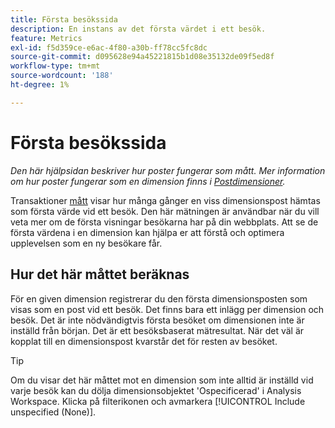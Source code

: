 ```yaml
---
title: Första besökssida
description: En instans av det första värdet i ett besök.
feature: Metrics
exl-id: f5d359ce-e6ac-4f80-a30b-ff78cc5fc8dc
source-git-commit: d095628e94a45221815b1d08e35132de09f5ed8f
workflow-type: tm+mt
source-wordcount: '188'
ht-degree: 1%

---
```


# Första besökssida

*Den här hjälpsidan beskriver hur poster fungerar som mått. Mer information om hur poster fungerar som en dimension finns i [Postdimensioner](../dimensions/entry-dimensions.md).*

Transaktioner [mått](overview.md) visar hur många gånger en viss dimensionspost hämtas som första värde vid ett besök. Den här mätningen är användbar när du vill veta mer om de första visningar besökarna har på din webbplats. Att se de första värdena i en dimension kan hjälpa er att förstå och optimera upplevelsen som en ny besökare får.

## Hur det här måttet beräknas

För en given dimension registrerar du den första dimensionsposten som visas som en post vid ett besök. Det finns bara ett inlägg per dimension och besök. Det är inte nödvändigtvis första besöket om dimensionen inte är inställd från början. Det är ett besöksbaserat mätresultat. När det väl är kopplat till en dimensionspost kvarstår det för resten av besöket.

>[!TIP]
>
>Om du visar det här måttet mot en dimension som inte alltid är inställd vid varje besök kan du dölja dimensionsobjektet &#39;Ospecificerad&#39; i Analysis Workspace. Klicka på filterikonen och avmarkera [!UICONTROL Include unspecified (None)].
